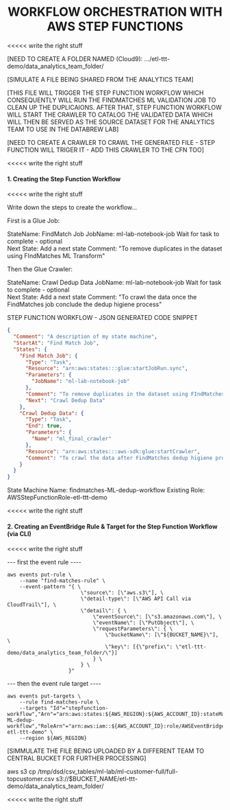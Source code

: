 <h1 id="toc_0" align="center">
WORKFLOW ORCHESTRATION WITH
<br/>AWS STEP FUNCTIONS
</h1>

<<<<< write the right stuff

[NEED TO CREATE A FOLDER NAMED (Cloud9): .../etl-ttt-demo/data_analytics_team_folder/

<!--
MAKE SURE THE TRAIL HAS THE FOLLOWING PATH CONFIGURED:
	- Bucket name: etl-ttt-demo-171714944327-ca-central-1  
	- Prefix:	/etl-ttt-demo/data_analytics_team_folder/
-->

[SIMULATE A FILE BEING SHARED FROM THE ANALYTICS TEAM]

[THIS FILE WILL TRIGGER THE STEP FUNCTION WORKFLOW WHICH CONSEQUENTLY WILL RUN THE FINDMATCHES ML VALIDATION JOB TO CLEAN UP THE DUPLICAIONS. AFTER THAT, STEP FUNCTION WORKFLOW WILL START THE CRAWLER TO CATALOG THE VALIDATED DATA WHICH WILL THEN BE SERVED AS THE SOURCE DATASET FOR THE ANALYTICS TEAM TO USE IN THE DATABREW LAB]

[NEED TO CREATE A CRAWLER TO CRAWL THE GENERATED FILE - STEP FUNCTION WILL TRIGER IT - ADD THIS CRAWLER TO THE CFN TOO]


<<<<< write the right stuff


#### **1.** Creating the Step Function Workflow


<<<<< write the right stuff

Write down the steps to create the workflow...

First is a Glue Job:

StateName: FindMatch Job 
JobName: ml-lab-notebook-job
Wait for task to complete - optional  
Next State: Add a next state
Comment: "To remove duplicates in the dataset using FIndMatches ML Transform"

Then the Glue Crawler:

StateName: Crawl Dedup Data 
JobName: ml-lab-notebook-job
Wait for task to complete - optional  
Next State: Add a next state
Comment: "To crawl the data once the FindMatches job conclude the dedup higiene process"

STEP FUNCTION WORKFLOW - JSON GENERATED CODE SNIPPET

~~~json
{
  "Comment": "A description of my state machine",
  "StartAt": "Find Match Job",
  "States": {
    "Find Match Job": {
      "Type": "Task",
      "Resource": "arn:aws:states:::glue:startJobRun.sync",
      "Parameters": {
        "JobName": "ml-lab-notebook-job"
      },
      "Comment": "To remove duplicates in the dataset using FIndMatches ML Transform",
      "Next": "Crawl Dedup Data"
    },
    "Crawl Dedup Data": {
      "Type": "Task",
      "End": true,
      "Parameters": {
        "Name": "ml_final_crawler"
      },
      "Resource": "arn:aws:states:::aws-sdk:glue:startCrawler",
      "Comment": "To crawl the data after FindMatches dedup higiene process"
    }
  }
}
~~~

State Machine Name: findmatches-ML-dedup-workflow
Existing Role: AWSStepFunctionRole-etl-ttt-demo



<<<<< write the right stuff


#### **2.** Creating an EventBridge Rule & Target for the Step Function Workflow (via CLI)


<<<<< write the right stuff


--- first the event rule  ----


~~~cli
aws events put-rule \
    --name "find-matches-rule" \
    --event-pattern "{ \
                        \"source\": [\"aws.s3\"], \
                        \"detail-type\": [\"AWS API Call via CloudTrail\"], \
                        \"detail\": { \
                            \"eventSource\": [\"s3.amazonaws.com\"], \
                            \"eventName\": [\"PutObject\"], \
                            \"requestParameters\": { \
                                \"bucketName\": [\"${BUCKET_NAME}\"], \
                                \"key\": [{\"prefix\": \"etl-ttt-demo/data_analytics_team_folder/\"}]
                            } \
                        } \
                    }"
~~~

--- then the event rule target  ----

~~~cli
aws events put-targets \
    --rule find-matches-rule \
    --targets "Id"="stepfunction-workflow","Arn"="arn:aws:states:${AWS_REGION}:${AWS_ACCOUNT_ID}:stateMachine:findmatches-ML-dedup-workflow","RoleArn"="arn:aws:iam::${AWS_ACCOUNT_ID}:role/AWSEventBridgeInvokeRole-etl-ttt-demo" \
    --region ${AWS_REGION}
~~~

[SIMMULATE THE FILE BEING UPLOADED BY A DIFFERENT TEAM TO CENTRAL BUCKET FOR FURTHER PROCESSING]

aws s3 cp /tmp/dsd/csv_tables/ml-lab/ml-customer-full/full-topcustomer.csv s3://$BUCKET_NAME/etl-ttt-demo/data_analytics_team_folder/





<<<<< write the right stuff
